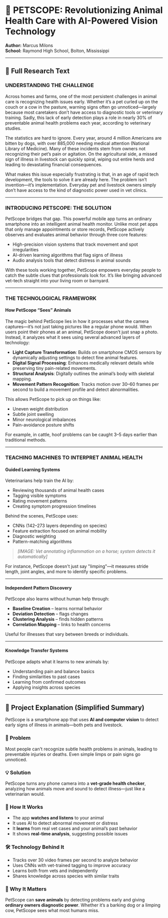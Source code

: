 # 🐾 PETSCOPE: Revolutionizing Animal Health Care with AI-Powered Vision Technology

**Author:** Marcus Milons  
**School:** Raymond High School, Bolton, Mississippi

---

## 📄 Full Research Text

### UNDERSTANDING THE CHALLENGE

Across homes and farms, one of the most persistent challenges in animal care is recognizing health issues early. Whether it’s a pet curled up on the couch or a cow in the pasture, warning signs often go unnoticed—largely because most caretakers don’t have access to diagnostic tools or veterinary training. Sadly, this lack of early detection plays a role in nearly 30% of preventable animal health problems each year, according to veterinary studies.

The statistics are hard to ignore. Every year, around 4 million Americans are bitten by dogs, with over 885,000 needing medical attention (National Library of Medicine). Many of these incidents stem from owners not recognizing their pet’s pain or agitation. On the agricultural side, a missed sign of illness in livestock can quickly spiral, wiping out entire herds and leading to devastating financial consequences.

What makes this issue especially frustrating is that, in an age of rapid tech development, the tools to solve it are already here. The problem isn’t invention—it’s implementation. Everyday pet and livestock owners simply don’t have access to the kind of diagnostic power used in vet clinics.

---

### INTRODUCING PETSCOPE: THE SOLUTION

PetScope bridges that gap. This powerful mobile app turns an ordinary smartphone into an intelligent animal health monitor. Unlike most pet apps that only manage appointments or store records, PetScope actively observes and evaluates animal behavior through three core features:

- High-precision vision systems that track movement and spot irregularities  
- AI-driven learning algorithms that flag signs of illness  
- Audio analysis tools that detect distress in animal sounds  

With these tools working together, PetScope empowers everyday people to catch the subtle clues that professionals look for. It’s like bringing advanced vet-tech straight into your living room or barnyard.

---

### THE TECHNOLOGICAL FRAMEWORK

#### How PetScope “Sees” Animals

The magic behind PetScope lies in how it processes what the camera captures—it’s not just taking pictures like a regular phone would. When users point their phones at an animal, PetScope doesn’t just snap a photo. Instead, it analyzes what it sees using several advanced layers of technology:

- **Light Capture Transformation**: Builds on smartphone CMOS sensors by dynamically adjusting settings to detect fine animal features.
- **Digital Signal Processing**: Enhances medically relevant details while preserving tiny pain-related movements.
- **Structural Analysis**: Digitally outlines the animal’s body with skeletal mapping.
- **Movement Pattern Recognition**: Tracks motion over 30–60 frames per second to build a movement profile and detect abnormalities.

This allows PetScope to pick up on things like:

- Uneven weight distribution  
- Subtle joint swelling  
- Minor neurological imbalances  
- Pain-avoidance posture shifts  

For example, in cattle, hoof problems can be caught 3–5 days earlier than traditional methods.

---

### TEACHING MACHINES TO INTERPRET ANIMAL HEALTH

#### Guided Learning Systems

Veterinarians help train the AI by:

- Reviewing thousands of animal health cases  
- Tagging visible symptoms  
- Rating movement patterns  
- Creating symptom progression timelines  

Behind the scenes, PetScope uses:

- CNNs (142–273 layers depending on species)  
- Feature extraction focused on animal mobility  
- Diagnostic weighting  
- Pattern-matching algorithms  

> _[IMAGE: Vet annotating inflammation on a horse; system detects it automatically]_

For instance, PetScope doesn't just say "limping"—it measures stride length, joint angles, and more to identify specific problems.

---

#### Independent Pattern Discovery

PetScope also learns without human help through:

- **Baseline Creation** – learns normal behavior  
- **Deviation Detection** – flags changes  
- **Clustering Analysis** – finds hidden patterns  
- **Correlation Mapping** – links to health concerns  

Useful for illnesses that vary between breeds or individuals.

---

#### Knowledge Transfer Systems

PetScope adapts what it learns to new animals by:

- Understanding pain and balance basics  
- Finding similarities to past cases  
- Learning from confirmed outcomes  
- Applying insights across species  

---

## 📘 Project Explanation (Simplified Summary)

PetScope is a smartphone app that uses **AI and computer vision** to detect early signs of illness in animals—both pets and livestock.

### 🧩 Problem
Most people can't recognize subtle health problems in animals, leading to preventable injuries or deaths. Even simple limps or pain signs go unnoticed.

### 💡 Solution
PetScope turns any phone camera into a **vet-grade health checker**, analyzing how animals move and sound to detect illness—just like a veterinarian would.

### 🔬 How It Works
- The app **watches and listens** to your animal
- It uses AI to detect abnormal movement or distress
- It **learns** from real vet cases and your animal’s past behavior
- It shows **real-time analysis**, suggesting possible issues

### 🛠️ Technology Behind It
- Tracks over 30 video frames per second to analyze behavior  
- Uses CNNs with vet-trained tagging to improve accuracy  
- Learns both from vets and independently  
- Shares knowledge across species with similar traits

### 🧠 Why It Matters
PetScope can **save animals** by detecting problems early and giving **ordinary owners diagnostic power**. Whether it’s a barking dog or a limping cow, PetScope sees what most humans miss.